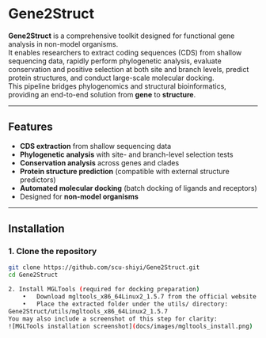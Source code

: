 # Gene2Struct

**Gene2Struct** is a comprehensive toolkit designed for functional gene analysis in non-model organisms.  
It enables researchers to extract coding sequences (CDS) from shallow sequencing data, rapidly perform phylogenetic analysis, evaluate conservation and positive selection at both site and branch levels, predict protein structures, and conduct large-scale molecular docking.  
This pipeline bridges phylogenomics and structural bioinformatics, providing an end-to-end solution from **gene** to **structure**.

---

## Features

- **CDS extraction** from shallow sequencing data
- **Phylogenetic analysis** with site- and branch-level selection tests
- **Conservation analysis** across genes and clades
- **Protein structure prediction** (compatible with external structure predictors)
- **Automated molecular docking** (batch docking of ligands and receptors)
- Designed for **non-model organisms**

---

## Installation

### 1. Clone the repository

```bash
git clone https://github.com/scu-shiyi/Gene2Struct.git
cd Gene2Struct

2. Install MGLTools (required for docking preparation)
	•	Download mgltools_x86_64Linux2_1.5.7 from the official website.
	•	Place the extracted folder under the utils/ directory:
Gene2Struct/utils/mgltools_x86_64Linux2_1.5.7
You may also include a screenshot of this step for clarity:
![MGLTools installation screenshot](docs/images/mgltools_install.png)
